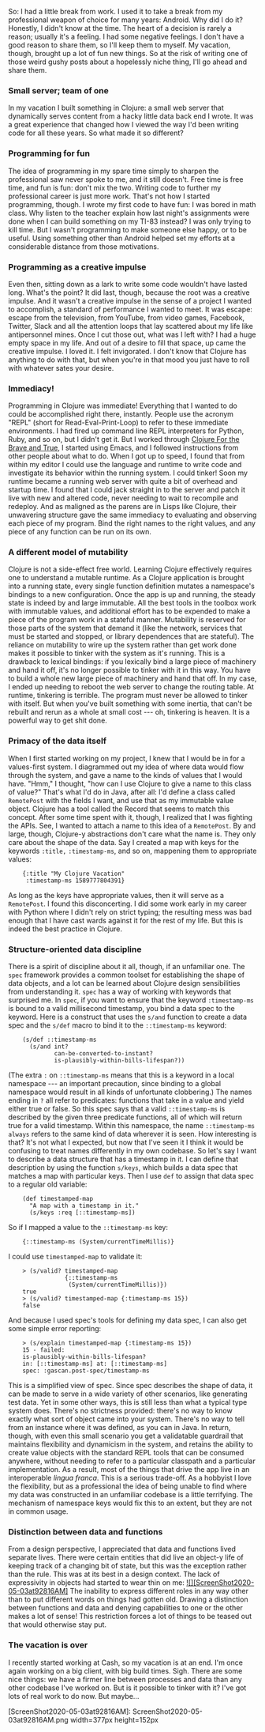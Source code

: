 So: I had a little break from work. I used it to take a break from my professional weapon of choice for many years: Android.
Why did I do it? Honestly, I didn't know at the time. The heart of a decision is rarely a reason; usually it's a feeling. I had some negative feelings. I don't have a good reason to share them, so I'll keep them to myself.
My vacation, though, brought up a lot of fun new things. So at the risk of writing one of those weird gushy posts about a hopelessly niche thing, I'll go ahead and share them.

### Small server; team of one

In my vacation I built something in Clojure: a small web server that dynamically serves content from a hacky little data back end I wrote. It was a great experience that changed how I viewed the way I'd been writing code for all these years.
So what made it so different?

### Programming for fun

The idea of programming in my spare time simply to sharpen the professional saw never spoke to me, and it still doesn't. Free time is free time, and fun is fun: don't mix the two. Writing code to further my professional career is just more work.
That's not how I started programming, though. I wrote my first code to have fun: I was bored in math class. Why listen to the teacher explain how last night's assignments were done when I can build something on my TI-83 instead?
I was only trying to kill time. But I wasn't programming to make someone else happy, or to be useful. Using something other than Android helped set my efforts at a considerable distance from those motivations.

### Programming as a creative impulse

Even then, sitting down as a lark to write some code wouldn't have lasted long. What's the point?
It did last, though, because the root was a creative impulse. And it wasn't a creative impulse in the sense of a project I wanted to accomplish, a standard of performance I wanted to meet. It was escape: escape from the television, from YouTube, from video games, Facebook, Twitter, Slack and all the attention loops that lay scattered about my life like antipersonnel mines.
Once I cut those out, what was I left with? I had a huge empty space in my life. And out of a desire to fill that space, up came the creative impulse.
I loved it. I felt invigorated. I don't know that Clojure has anything to do with that, but when you're in that mood you just have to roll with whatever sates your desire.

### Immediacy!

Programming in Clojure was immediate! Everything that I wanted to do could be accomplished right there, instantly.
People use the acronym "REPL" (short for Read-Eval-Print-Loop) to refer to these immediate environments. I had fired up command line REPL interpreters for Python, Ruby, and so on, but I didn't get it.
But I worked through [Clojure For the Brave and True](https://www.braveclojure.com/clojure-for-the-brave-and-true/), I started using Emacs, and I followed instructions from other people about what to do. When I got up to speed, I found that from within my editor I could use the language and runtime to write code and investigate its behavior within the running system.
I could tinker!  Soon my runtime became a running web server with quite a bit of overhead and startup time. I found that I could jack straight in to the server and patch it live with new and altered code, never needing to wait to recompile and redeploy.
And as maligned as the parens are in Lisps like Clojure, their unwavering structure gave the same immediacy to evaluating and observing each piece of my program. Bind the right names to the right values, and any piece of any function can be run on its own.

### A different model of mutability

Clojure is not a side-effect free world. Learning Clojure effectively requires one to understand a mutable runtime. As a Clojure application is brought into a running state, every single function definition mutates a namespace's bindings to a new configuration.
Once the app is up and running, the steady state is indeed by and large immutable. All the best tools in the toolbox work with immutable values, and additional effort has to be expended to make a piece of the program work in a stateful manner. Mutability is reserved for those parts of the system that demand it (like the network, services that must be started and stopped, or library dependences that are stateful).
The reliance on mutability to wire up the system rather than get work done makes it possible to tinker with the system as it's running. This is a drawback to lexical bindings: if you lexically bind a large piece of machinery and hand it off, it's no longer possible to tinker with it in this way. You have to build a whole new large piece of machinery and hand that off. In my case, I ended up needing to reboot the web server to change the routing table.
At runtime, tinkering is terrible. The program must never be allowed to tinker with itself. But when you've built something with some inertia, that can't be rebuilt and rerun as a whole at small cost --- oh, tinkering is heaven. It is a powerful way to get shit done.

### Primacy of the data itself

When I first started working on my project, I knew that I would be in for a values-first system. I diagrammed out my idea of where data would flow through the system, and gave a name to the kinds of values that I would have. "Hmm," I thought, "how can I use Clojure to give a name to this class of value?"
That's what I'd do in Java, after all: I'd define a class called `RemotePost` with the fields I want, and use that as my immutable value object.
Clojure has a tool called the Record that seems to match this concept. After some time spent with it, though, I realized that I was fighting the APIs.
See, I wanted to attach a name to this idea of a `RemotePost`. By and large, though, Clojure-y abstractions don't care what the name is. They only care about the shape of the data. Say I created a map with keys for the keywords `:title,` `:timestamp-ms`, and so on, mappening them to appropriate values:

        {:title "My Clojure Vacation" 
         :timestamp-ms 1589777804391}

As long as the keys have appropriate values, then it will serve as a `RemotePost`.
I found this disconcerting. I did some work early in my career with Python where I didn't rely on strict typing; the resulting mess was bad enough that I have cast wards against it for the rest of my life. But this is indeed the best practice in Clojure.

### Structure-oriented data discipline

There is a spirit of discipline about it all, though, if an unfamiliar one. The `spec` framework provides a common toolset for establishing the shape of data objects, and a lot can be learned about Clojure design sensibilities from understanding it.
`spec` has a way of working with keywords that surprised me. In `spec`, if you want to ensure that the keyword `:timestamp-ms` is bound to a valid millisecond timestamp, you bind a data spec to the keyword. Here is a construct that uses the `s/and` function to create a data spec and the `s/def` macro to bind it to the `::timestamp-ms` keyword:

        (s/def ::timestamp-ms 
          (s/and int? 
                 can-be-converted-to-instant? 
                 is-plausibly-within-bills-lifespan?))

(The extra `:` on `::timestamp-ms` means that this is a keyword in a local namespace --- an important precaution, since binding to a global namespace would result in all kinds of unfortunate clobbering.)
The names ending in `?` all refer to predicates: functions that take in a value and yield either true or false. So this spec says that a valid `::timestamp-ms` is described by the given three predicate functions, all of which will return true for a valid timestamp.
Within this namespace, the name `::timestamp-ms always` refers to the same kind of data wherever it is seen. How interesting is that? It's not what I expected, but now that I've seen it I think it would be confusing to treat names differently in my own codebase.
So let's say I want to describe a data structure that has a timestamp in it. I can define that description by using the function `s/keys`, which builds a data spec that matches a map with particular keys. Then I use `def` to assign that data spec to a regular old variable:

        (def timestamped-map
          "A map with a timestamp in it."
          (s/keys :req [::timestamp-ms])

So if I mapped a value to the `::timestamp-ms` key:

        {::timestamp-ms (System/currentTimeMillis)}

I could use `timestamped-map` to validate it:

        > (s/valid? timestamped-map 
                    {::timestamp-ms 
                     (System/currentTimeMillis)})
        true
        > (s/valid? timestamped-map {:timestamp-ms 15})
        false 

And because I used spec's tools for defining my data spec, I can also get some simple error reporting:

        > (s/explain timestamped-map {:timestamp-ms 15})
        15 - failed: 
        is-plausibly-within-bills-lifespan? 
        in: [::timestamp-ms] at: [::timestamp-ms] 
        spec: :gascan.post-spec/timestamp-ms

This is a simplified view of spec. Since spec describes the shape of data, it can be made to serve in a wide variety of other scenarios, like generating test data.
Yet in some other ways, this is still less than what a typical type system does. There's no strictness provided: there's no way to know exactly what sort of object came into your system. There's no way to tell from an instance where it was defined, as you can in Java.
In return, though, with even this small scenario you get a validatable guardrail that maintains flexibility and dynamicism in the system, and retains the ability to create value objects with the standard REPL tools that can be consumed anywhere, without needing to refer to a particular classpath and a particular implementation. As a result, most of the things that drive the app live in an interoperable _lingua franca_.
This is a serious trade-off. As a hobbyist I love the flexibility, but as a professional the idea of being unable to find where my data was constructed in an unfamiliar codebase is a little terrifying. The mechanism of namespace keys would fix this to an extent, but they are not in common usage.

### Distinction between data and functions

From a design perspective, I appreciated that data and functions lived separate lives. There were certain entities that did live an object-y life of keeping track of a changing bit of state, but this was the exception rather than the rule.
This was at its best in a design context. The lack of expressivity in objects had started to wear thin on me:
[![][ScreenShot2020-05-03at92816AM]](https://twitter.com/billjings/status/1254364892653424641)
The inability to express different roles in any way other than to put different words on things had gotten old. Drawing a distinction between functions and data and denying capabilities to one or the other makes a lot of sense! This restriction forces a lot of things to be teased out that would otherwise stay put.

### The vacation is over

I recently started working at Cash, so my vacation is at an end. I'm once again working on a big client, with big build times. Sigh.
There are some nice things: we have a firmer line between processes and data than any other codebase I've worked on. But is it possible to tinker with it?
I've got lots of real work to do now. But maybe...

[ScreenShot2020-05-03at92816AM]: ScreenShot2020-05-03at92816AM.png width=377px height=152px
